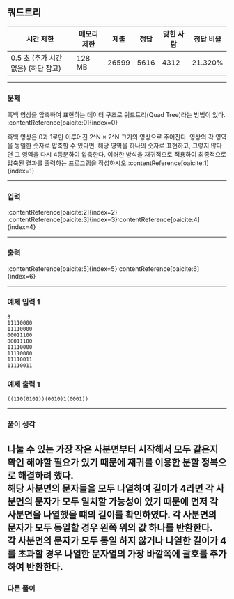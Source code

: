 ## 쿼드트리

|시간 제한|메모리 제한|제출|정답|맞힌 사람|정답 비율|
|---|---|---|---|---|---|
|0.5 초 (추가 시간 없음) (하단 참고)|128 MB|26599|5616|4312|21.320%|

---

### 문제
흑백 영상을 압축하여 표현하는 데이터 구조로 쿼드트리(Quad Tree)라는 방법이 있다. :contentReference[oaicite:0]{index=0}

흑백 영상은 0과 1로만 이루어진 2^N × 2^N 크기의 영상으로 주어진다. 영상의 각 영역을 동일한 숫자로 압축할 수 있다면, 해당 영역을 하나의 숫자로 표현하고, 그렇지 않다면 그 영역을 다시 4등분하여 압축한다. 이러한 방식을 재귀적으로 적용하여 최종적으로 압축된 결과를 출력하는 프로그램을 작성하시오.&#8203;:contentReference[oaicite:1]{index=1}

---

### 입력
:contentReference[oaicite:2]{index=2}  
:contentReference[oaicite:3]{index=3}&#8203;:contentReference[oaicite:4]{index=4}

---

### 출력
:contentReference[oaicite:5]{index=5}&#8203;:contentReference[oaicite:6]{index=6}

---

### 예제 입력 1
~~~plaintext
8
11110000
11110000
00011100
00011100
11110000
11110000
11110011
11110011
~~~

### 예제 출력 1
~~~plaintext
((110(0101))(0010)1(0001))
~~~

---

### 풀이 생각

나눌 수 있는 가장 작은 사분면부터 시작해서 모두 같은지 확인 해야할 필요가 있기 때문에 재귀를 이용한 분할 정복으로 해결하려 했다.    
해당 사분면의 문자들을 모두 나열하여 길이가 4라면 각 사분면의 문자가 모두 일치할 가능성이 있기 때문에 먼저 각 사분면을 나열했을 떄의 길이를 확인하였다. 
각 사분면의 문자가 모두 동일할 경우 왼쪽 위의 값 하나를 반환한다.   
각 사분면의 문자가 모두 동일 하지 않거나 나열한 길이가 4를 초과할 경우 나열한 문자열의 가장 바깥쪽에 괄호를 추가하여 반환한다.
---

### 다른 풀이
